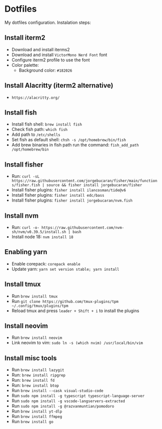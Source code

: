 # Dotfiles

My dotfiles configuration. Instalation steps:

## Install iterm2
- Download and install iterms2
- Download and install `VictorMono Nerd Font` font
- Configure iterm2 profile to use the font
- Color palette:
  - Background color: `#182026`

## Install Alacritty (iterm2 alternative)
- `https://alacritty.org/`

## Install fish
- Install fish shell: `brew install fish`
- Check fish path: `which fish`
- Add path to `/etc/shells`
- Set fish as default shell: `chsh -s /opt/homebrew/bin/fish`
- Add brew binaries in fish path run the command: `fish_add_path /opt/homebrew/bin`

## Install fisher
- Run: `curl -sL https://raw.githubusercontent.com/jorgebucaran/fisher/main/functions/fisher.fish | source && fisher install jorgebucaran/fisher`
- Install fisher plugins: `fisher install ilancosman/tide@v6`
- Install fisher plugins: `fisher install edc/bass`
- Install fisher plugins: `fisher install jorgebucaran/nvm.fish`

## Install nvm
- Run: `curl -o- https://raw.githubusercontent.com/nvm-sh/nvm/v0.39.5/install.sh | bash`
- Install node 18: `nvm install 18`

## Enabling yarn
- Enable corepack: `corepack enable`
- Update yarn: `yarn set version stable; yarn install`

## Install tmux
- Run `brew install tmux`
- Run `git clone https://github.com/tmux-plugins/tpm ~/.config/tmux/plugins/tpm`
- Reload tmux and press `leader + Shift + i` to install the plugins

## Install neovim
- Run `brew install neovim`
- Link neovim to vim: `sudo ln -s (which nvim) /usr/local/bin/vim`

## Install misc tools
- Run `brew install lazygit`
- Run: `brew install ripgrep`
- Run: `brew install fd`
- Run: `brew install btop`
- Run `brew install --cask visual-studio-code`
- Run `sudo npm install -g typescript typescript-language-server`
- Run `sudo npm install -g vscode-langservers-extracted`
- Run `sudo npm install -g @razvanmuntian/pomodoro`
- Run `brew install yt-dlp`
- Run `brew install ffmpeg`
- Run `brew install go`